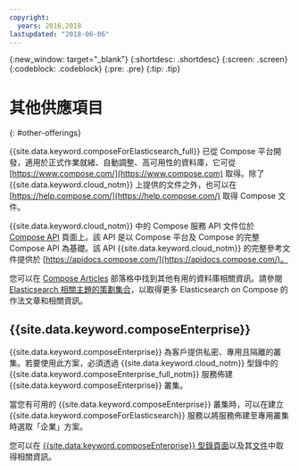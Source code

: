 ```yaml
---
copyright:
  years: 2016,2018
lastupdated: "2018-06-06"
---
```


{:new_window: target="_blank"}
{:shortdesc: .shortdesc}
{:screen: .screen}
{:codeblock: .codeblock}
{:pre: .pre}
{:tip: .tip}

# 其他供應項目 
{: #other-offerings}

{{site.data.keyword.composeForElasticsearch_full}} 已從 Compose 平台開發，適用於正式作業就緒、自動調整、高可用性的資料庫，它可從 [https://www.compose.com/](https://www.compose.com) 取得。除了 {{site.data.keyword.cloud_notm}} 上提供的文件之外，也可以在 [https://help.compose.com/](https://help.compose.com/) 取得 Compose 文件。

{{site.data.keyword.cloud_notm}} 中的 Compose 服務 API 文件位於 [Compose API](https://www.compose.com/articles/the-ibm-cloud-compose-api/) 頁面上。該 API 是以 Compose 平台及 Compose 的完整 Compose API 為基礎。該 API {{site.data.keyword.cloud_notm}} 的完整參考文件提供於 [https://apidocs.compose.com/](https://apidocs.compose.com/)。

您可以在 [Compose Articles](https://www.compose.com/articles/) 部落格中找到其他有用的資料庫相關資訊。請參閱 [Elasticsearch 相關主題的策劃集合](https://www.compose.com/articles/curated-collection-elasticsearch/)，以取得更多 Elasticsearch on Compose 的作法文章和相關資訊。

## {{site.data.keyword.composeEnterprise}}

{{site.data.keyword.composeEnterprise}} 為客戶提供私密、專用且隔離的叢集。若要使用此方案，必須透過 {{site.data.keyword.cloud_notm}} 型錄中的 {{site.data.keyword.composeEnterprise_full_notm}} 服務佈建 {{site.data.keyword.composeEnterprise}} 叢集。

當您有可用的 {{site.data.keyword.composeEnterprise}} 叢集時，可以在建立 {{site.data.keyword.composeForElasticsearch}} 服務以將服務佈建至專用叢集時選取「企業」方案。

您可以在 [{{site.data.keyword.composeEnterprise}} 型錄頁面](https://console.{DomainName}/catalog/services/compose-enterprise)以及其[文件](https://console.{DomainName}/docs/services/ComposeEnterprise/index.html#about-compose-enterprise)中取得相關資訊。
